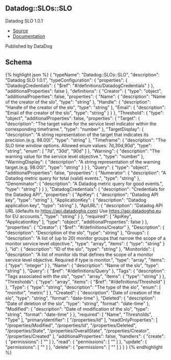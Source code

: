 
## Datadog::SLOs::SLO

Datadog SLO 1.0.1

- [Source]() 
- [Documentation]()

Published by DataDog

## Schema
{% highlight json %}
{
    "typeName": "Datadog::SLOs::SLO",
    "description": "Datadog SLO 1.0.1",
    "typeConfiguration": {
        "properties": {
            "DatadogCredentials": {
                "$ref": "#/definitions/DatadogCredentials"
            }
        },
        "additionalProperties": false
    },
    "definitions": {
        "Creator": {
            "type": "object",
            "additionalProperties": false,
            "properties": {
                "Name": {
                    "description": "Name of the creator of the slo",
                    "type": "string"
                },
                "Handle": {
                    "description": "Handle of the creator of the slo",
                    "type": "string"
                },
                "Email": {
                    "description": "Email of the creator of the slo",
                    "type": "string"
                }
            }
        },
        "Threshold": {
            "type": "object",
            "additionalProperties": false,
            "properties": {
                "Target": {
                    "description": "The target value for the service level indicator within the corresponding timeframe.",
                    "type": "number"
                },
                "TargetDisplay": {
                    "description": "A string representation of the target that indicates its precision.(e.g. 98.00)",
                    "type": "string"
                },
                "Timeframe": {
                    "description": "The SLO time window options. Allowed enum values: 7d,30d,90d",
                    "type": "string",
                    "enum": [
                        "7d",
                        "30d",
                        "90d"
                    ]
                },
                "Warning": {
                    "description": "The warning value for the service level objective.",
                    "type": "number"
                },
                "WarningDisplay": {
                    "description": "A string representation of the warning target.(e.g. 98.00)",
                    "type": "string"
                }
            }
        },
        "Query": {
            "type": "object",
            "additionalProperties": false,
            "properties": {
                "Numerator": {
                    "description": "A Datadog metric query for total (valid) events.",
                    "type": "string"
                },
                "Denominator": {
                    "description": "A Datadog metric query for good events.",
                    "type": "string"
                }
            }
        },
        "DatadogCredentials": {
            "description": "Credentials for the Datadog API",
            "properties": {
                "ApiKey": {
                    "description": "Datadog API key",
                    "type": "string"
                },
                "ApplicationKey": {
                    "description": "Datadog application key",
                    "type": "string"
                },
                "ApiURL": {
                    "description": "Datadog API URL (defaults to https://api.datadoghq.com) Use https://api.datadoghq.eu for EU accounts.",
                    "type": "string"
                }
            },
            "required": [
                "ApiKey",
                "ApplicationKey"
            ],
            "type": "object",
            "additionalProperties": false
        }
    },
    "properties": {
        "Creator": {
            "$ref": "#/definitions/Creator"
        },
        "Description": {
            "description": "Description of the slo",
            "type": "string"
        },
        "Groups": {
            "description": "A list of (up to 20) monitor groups that narrow the scope of a monitor service level objective.",
            "type": "array",
            "items": {
                "type": "string"
            }
        },
        "Id": {
            "description": "ID of the slo",
            "type": "string"
        },
        "MonitorIds": {
            "description": "A list of monitor ids that defines the scope of a monitor service level objective. Required if type is monitor.",
            "type": "array",
            "items": {
                "type": "integer"
            }
        },
        "Name": {
            "description": "Name of the slo",
            "type": "string"
        },
        "Query": {
            "$ref": "#/definitions/Query"
        },
        "Tags": {
            "description": "Tags associated with the slo",
            "type": "array",
            "items": {
                "type": "string"
            }
        },
        "Thresholds": {
            "type": "array",
            "items": {
                "$ref": "#/definitions/Threshold"
            }
        },
        "Type": {
            "type": "string",
            "description": "The type of the slo",
            "enum": [
                "monitor",
                "metric"
            ]
        },
        "Created": {
            "description": "Date of creation of the slo",
            "type": "string",
            "format": "date-time"
        },
        "Deleted": {
            "description": "Date of deletion of the slo",
            "type": "string",
            "format": "date-time"
        },
        "Modified": {
            "description": "Date of modification of the slo",
            "type": "string",
            "format": "date-time"
        }
    },
    "required": [
        "Name",
        "Thresholds",
        "Type"
    ],
    "primaryIdentifier": [
        "/properties/Id"
    ],
    "readOnlyProperties": [
        "/properties/Modified",
        "/properties/Id",
        "/properties/Deleted",
        "/properties/State",
        "/properties/OverallState",
        "/properties/Creator",
        "/properties/Created"
    ],
    "additionalProperties": false,
    "handlers": {
        "create": {
            "permissions": [
                ""
            ]
        },
        "read": {
            "permissions": [
                ""
            ]
        },
        "update": {
            "permissions": [
                ""
            ]
        },
        "delete": {
            "permissions": [
                ""
            ]
        }
    }
}
{% endhighlight %}
